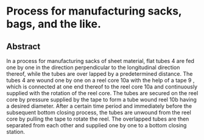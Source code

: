 # Process for manufacturing sacks, bags, and the like.

## Abstract
In a process for manufacturing sacks of sheet material, flat tubes 4 are fed one by one in the direction perpendicular to the longitudinal direction thereof, while the tubes are over lapped by a predetermined distance. The tubes 4 are wound one by one on a reel core 10a with the help of a tape 9 , which is connected at one end thereof to the reel core 10a and continuously supplied with the rotation of the reel core. The tubes are secured on the reel core by pressure supplied by the tape to form a tube wound reel 10b having a desired diameter. After a certain time period and immediately before the subsequent bottom closing process, the tubes are unwound from the reel core by pulling the tape to rotate the reel. The overlapped tubes are then separated from each other and supplied one by one to a bottom closing station.